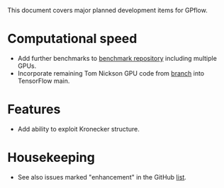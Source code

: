 This document covers major planned development items for GPflow.

# Computational speed
 - Add further benchmarks to [benchmark repository](https://github.com/GPflow/GPflowBenchmarks) including multiple GPUs.
 - Incorporate remaining Tom Nickson GPU code from [branch](https://github.com/c0g/tomserflow) into TensorFlow main.

# Features
 - Add ability to exploit Kronecker structure.
	
# Housekeeping 
 - See also issues marked "enhancement" in the GitHub [list](https://github.com/GPflow/GPflow/issues).
